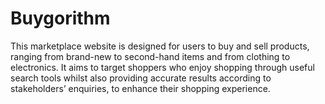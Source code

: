# Buygorithm
This marketplace website is designed for users to buy and sell products, ranging from brand-new to second-hand items and from clothing to electronics. It aims to target shoppers who enjoy shopping through useful search tools whilst also providing accurate results according to stakeholders’ enquiries, to enhance their shopping experience.
